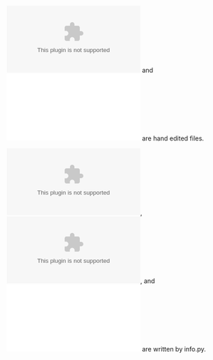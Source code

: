 ![info.csv](info.csv) and ![plot.json](plot.json) are hand edited files.

![info.extended.csv](info.extended.csv), ![info.simulation.csv](info.simulation.csv), and ![info.json](info.json) are written by info.py.